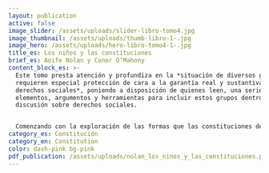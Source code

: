 ```yaml
---
layout: publication
active: false
image_slider: /assets/uploads/slider-libro-tomo4.jpg
image_thumbnail: /assets/uploads/thumb-libro-1-.jpg
image_hero: /assets/uploads/hero-libro-tomo4-1-.jpg
title_es: Los niños y las constituciones
brief_es: Aoife Nolan y Conor O’Mahony
content_block_es: >-
  Este tomo presta atención y profundiza en la *situación de diversos grupos que
  requieren especial protección de cara a la garantía real y sustantiva de los
  derechos sociales*, poniendo a disposición de quienes leen, una serie de
  elementos, argumentos y herramientas para incluir estos grupos dentro de la
  discusión sobre derechos sociales.


  Comenzando con la exploración de las formas que las constituciones de diferentes países utilizan para fomentar la igualdad de derechos en sus países, este tomo presenta reflexiones en torno al rol de la Constitución en la garantía de los derechos sociales de pueblos indígenas, mujeres; niños, niñas y adolescentes; personas con discapacidad y personas adultas mayores.
category_es: Constitución
category_en: Constitution
color: dash-pink bg-pink
pdf_publication: /assets/uploads/nolan_los_ninos_y_las_constituciones.pdf
---
```

